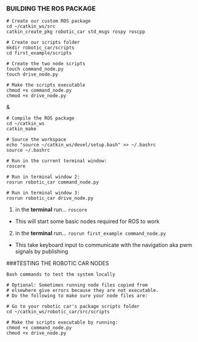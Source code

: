 ### BUILDING THE ROS PACKAGE

```
# Create our custom ROS package
cd ~/catkin_ws/src
catkin_create_pkg robotic_car std_msgs rospy roscpp

# Create our scripts folder
mkdir robotic_car/scripts
cd first_example/scripts

# Create the two node scripts
touch command_node.py
touch drive_node.py

# Make the scripts executable
chmod +x command_node.py
chmod +x drive_node.py
```
& 
``` 
# Compile the ROS package
cd ~/catkin_ws
catkin_make

# Source the workspace
echo "source ~/catkin_ws/devel/setup.bash" >> ~/.bashrc
source ~/.bashrc

# Run in the current terminal window:
roscore

# Run in terminal window 2:
rosrun robotic_car command_node.py

# Run in terminal window 3:
rosrun robotic_car drive_node.py
```

1. in the **terminal** run... ```roscore```
  - This will start some basic nodes required for ROS to work
2. in the **terminal** run... ```rosrun first_example command_node.py```
  - This  take keyboard input to communicate with the navigation aka pwm signals by publishing 

###TESTING THE ROBOTIC CAR NODES
```
Bash commands to test the system locally

# Optional: Sometimes running node files copied from 
# elsewhere give errors because they are not executable. 
# Do the following to make sure your node files are:

# Go to your robotic car's package scripts folder
cd ~/catkin_ws/robotic_car/src/scripts

# Make the scripts executable by running:
chmod +x command_node.py
chmod +x drive_node.py
```
